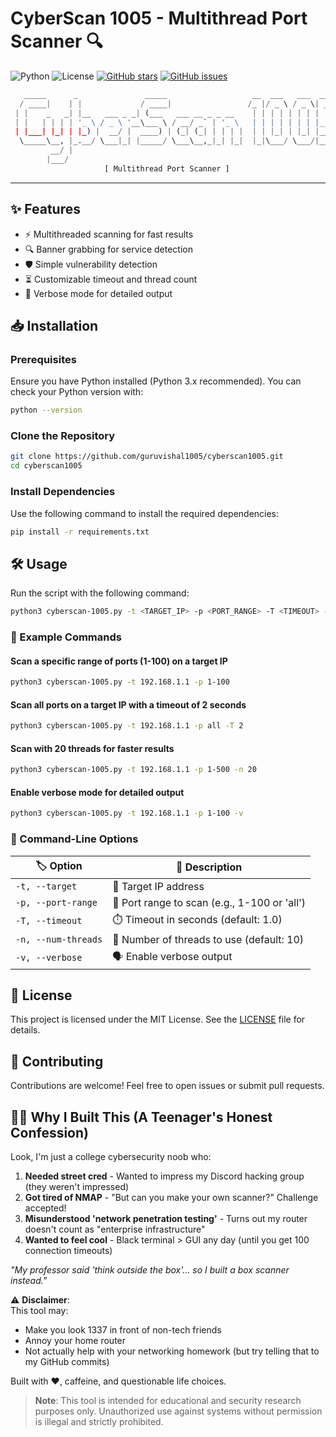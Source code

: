 # CyberScan 1005 - Multithread Port Scanner 🔍

![Python](https://img.shields.io/badge/Python-3.x-blue.svg)
![License](https://img.shields.io/badge/License-MIT-green.svg)
[![GitHub stars](https://img.shields.io/github/stars/guruvishal1005/CyberScan-1005.svg)](https://github.com/guruvishal1005/CyberScan-1005/stargazers)
[![GitHub issues](https://img.shields.io/github/issues/guruvishal1005/CyberScan-1005.svg)](https://github.com/guruvishal1005/CyberScan-1005/issues)

```python
   _____      _               _____                   __  ___   ___  _____ 
  / ____|    | |             / ____|                 /_ |/ _ \ / _ \| ____|
 | |    _   _| |__   ___ _ _| (___   ___ __ _ _ __    | | | | | | | | |__  
 | |   | | | | '_ \ / _ \ '__\___ \ / __/ _` | '_ \   | | | | | | | |___ \ 
 | |___| |_| | |_) |  __/ |  ____) | (_| (_| | | | |  | | |_| | |_| |___) |
  \_____\__, |_.__/ \___|_| |_____/ \___\__,_|_| |_|  |_|\___/ \___/|____/ 
         __/ |                                                             
        |___/                                                                                               
                     [ Multithread Port Scanner ]
```

---

## ✨ Features

- ⚡ Multithreaded scanning for fast results
- 🔍 Banner grabbing for service detection
- 🛡️ Simple vulnerability detection
- ⏳ Customizable timeout and thread count
- 📢 Verbose mode for detailed output

## 📥 Installation

### Prerequisites

Ensure you have Python installed (Python 3.x recommended). You can check your Python version with:

```sh
python --version
```

### Clone the Repository

```sh
git clone https://github.com/guruvishal1005/cyberscan1005.git
cd cyberscan1005
```

### Install Dependencies

Use the following command to install the required dependencies:

```sh
pip install -r requirements.txt
```

## 🛠️ Usage

Run the script with the following command:

```sh
python3 cyberscan-1005.py -t <TARGET_IP> -p <PORT_RANGE> -T <TIMEOUT> -n <NUM_THREADS> -v
```

### 🔹 Example Commands

#### Scan a specific range of ports (1-100) on a target IP
```sh
python3 cyberscan-1005.py -t 192.168.1.1 -p 1-100
```

#### Scan all ports on a target IP with a timeout of 2 seconds
```sh
python3 cyberscan-1005.py -t 192.168.1.1 -p all -T 2
```

#### Scan with 20 threads for faster results
```sh
python3 cyberscan-1005.py -t 192.168.1.1 -p 1-500 -n 20
```

#### Enable verbose mode for detailed output
```sh
python3 cyberscan-1005.py -t 192.168.1.1 -p 1-100 -v
```

### 📝 Command-Line Options

| 🏷️ Option | 📌 Description |
|--------|-------------|
| `-t, --target` | 🎯 Target IP address |
| `-p, --port-range` | 🔢 Port range to scan (e.g., 1-100 or 'all') |
| `-T, --timeout` | ⏱️ Timeout in seconds (default: 1.0) |
| `-n, --num-threads` | 🧵 Number of threads to use (default: 10) |
| `-v, --verbose` | 🗣️ Enable verbose output |

## 📜 License

This project is licensed under the MIT License. See the [LICENSE](LICENSE) file for details.

## 🤝 Contributing

Contributions are welcome! Feel free to open issues or submit pull requests.

## 🤷‍♂️ Why I Built This (A Teenager's Honest Confession)

Look, I'm just a college cybersecurity noob who:

1. **Needed street cred** - Wanted to impress my Discord hacking group (they weren't impressed)  
2. **Got tired of NMAP** - "But can you make your own scanner?" Challenge accepted!  
3. **Misunderstood 'network penetration testing'** - Turns out my router doesn't count as "enterprise infrastructure"  
4. **Wanted to feel cool** - Black terminal > GUI any day (until you get 100 connection timeouts)  

*"My professor said 'think outside the box'... so I built a box scanner instead."*  

⚠️ **Disclaimer**:  
This tool may:  
- Make you look 1337 in front of non-tech friends  
- Annoy your home router  
- Not actually help with your networking homework (but try telling that to my GitHub commits)  

Built with ❤️, caffeine, and questionable life choices.


> **Note**: This tool is intended for educational and security research purposes only. Unauthorized use against systems without permission is illegal and strictly prohibited.

